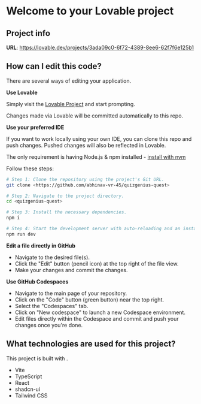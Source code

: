 # Welcome to your Lovable project

## Project info

**URL**: https://lovable.dev/projects/3ada09c0-6f72-4389-8ee6-62f7f6e125b1

## How can I edit this code?

There are several ways of editing your application.

**Use Lovable**

Simply visit the [Lovable Project](https://lovable.dev/projects/3ada09c0-6f72-4389-8ee6-62f7f6e125b1) and start prompting.

Changes made via Lovable will be committed automatically to this repo.

**Use your preferred IDE**

If you want to work locally using your own IDE, you can clone this repo and push changes. Pushed changes will also be reflected in Lovable.

The only requirement is having Node.js & npm installed - [install with nvm](https://github.com/nvm-sh/nvm#installing-and-updating)

Follow these steps:

```sh
# Step 1: Clone the repository using the project's Git URL.
git clone <https://github.com/abhinav-vr-45/quizgenius-quest>

# Step 2: Navigate to the project directory.
cd <quizgenius-quest>

# Step 3: Install the necessary dependencies.
npm i

# Step 4: Start the development server with auto-reloading and an instant preview.
npm run dev
```

**Edit a file directly in GitHub**

- Navigate to the desired file(s).
- Click the "Edit" button (pencil icon) at the top right of the file view.
- Make your changes and commit the changes.

**Use GitHub Codespaces**

- Navigate to the main page of your repository.
- Click on the "Code" button (green button) near the top right.
- Select the "Codespaces" tab.
- Click on "New codespace" to launch a new Codespace environment.
- Edit files directly within the Codespace and commit and push your changes once you're done.

## What technologies are used for this project?

This project is built with .

- Vite
- TypeScript
- React
- shadcn-ui
- Tailwind CSS
